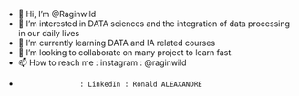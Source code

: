 - 👋 Hi, I’m @Raginwild
- 👀 I’m interested in DATA sciences and the integration of data processing in our daily lives
- 🌱 I’m currently learning DATA and IA related courses
- 💞️ I’m looking to collaborate on many project to learn fast.
- 📫 How to reach me : instagram : @raginwild
-                    : LinkedIn : Ronald ALEAXANDRE

<!---
Raginwild/Raginwild is a ✨ special ✨ repository because its `README.md` (this file) appears on your GitHub profile.
You can click the Preview link to take a look at your changes.
--->

